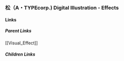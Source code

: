 ### 松（A・TYPEcorp.) Digital Illustration - Effects
#### Links
##### Parent Links
[[Visual_Effect]]
##### Children Links
